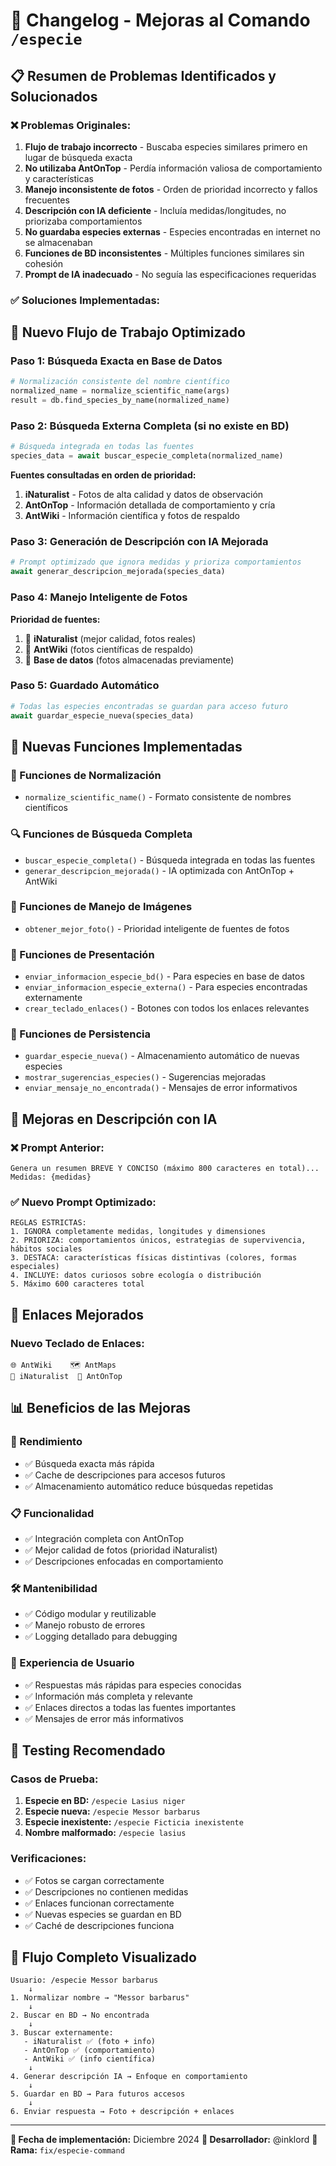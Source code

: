 # 🔧 Changelog - Mejoras al Comando `/especie`

## 📋 Resumen de Problemas Identificados y Solucionados

### ❌ **Problemas Originales:**

1. **Flujo de trabajo incorrecto** - Buscaba especies similares primero en lugar de búsqueda exacta
2. **No utilizaba AntOnTop** - Perdía información valiosa de comportamiento y características
3. **Manejo inconsistente de fotos** - Orden de prioridad incorrecto y fallos frecuentes
4. **Descripción con IA deficiente** - Incluía medidas/longitudes, no priorizaba comportamientos
5. **No guardaba especies externas** - Especies encontradas en internet no se almacenaban
6. **Funciones de BD inconsistentes** - Múltiples funciones similares sin cohesión
7. **Prompt de IA inadecuado** - No seguía las especificaciones requeridas

### ✅ **Soluciones Implementadas:**

## 🚀 **Nuevo Flujo de Trabajo Optimizado**

### **Paso 1: Búsqueda Exacta en Base de Datos**
```python
# Normalización consistente del nombre científico
normalized_name = normalize_scientific_name(args)
result = db.find_species_by_name(normalized_name)
```

### **Paso 2: Búsqueda Externa Completa (si no existe en BD)**
```python
# Búsqueda integrada en todas las fuentes
species_data = await buscar_especie_completa(normalized_name)
```

**Fuentes consultadas en orden de prioridad:**
1. **iNaturalist** - Fotos de alta calidad y datos de observación
2. **AntOnTop** - Información detallada de comportamiento y cría
3. **AntWiki** - Información científica y fotos de respaldo

### **Paso 3: Generación de Descripción con IA Mejorada**
```python
# Prompt optimizado que ignora medidas y prioriza comportamientos
await generar_descripcion_mejorada(species_data)
```

### **Paso 4: Manejo Inteligente de Fotos**
**Prioridad de fuentes:**
1. 🥇 **iNaturalist** (mejor calidad, fotos reales)
2. 🥈 **AntWiki** (fotos científicas de respaldo)
3. 🥉 **Base de datos** (fotos almacenadas previamente)

### **Paso 5: Guardado Automático**
```python
# Todas las especies encontradas se guardan para acceso futuro
await guardar_especie_nueva(species_data)
```

## 🔧 **Nuevas Funciones Implementadas**

### **📝 Funciones de Normalización**
- `normalize_scientific_name()` - Formato consistente de nombres científicos

### **🔍 Funciones de Búsqueda Completa**
- `buscar_especie_completa()` - Búsqueda integrada en todas las fuentes
- `generar_descripcion_mejorada()` - IA optimizada con AntOnTop + AntWiki

### **📸 Funciones de Manejo de Imágenes**
- `obtener_mejor_foto()` - Prioridad inteligente de fuentes de fotos

### **💬 Funciones de Presentación**
- `enviar_informacion_especie_bd()` - Para especies en base de datos
- `enviar_informacion_especie_externa()` - Para especies encontradas externamente
- `crear_teclado_enlaces()` - Botones con todos los enlaces relevantes

### **💾 Funciones de Persistencia**
- `guardar_especie_nueva()` - Almacenamiento automático de nuevas especies
- `mostrar_sugerencias_especies()` - Sugerencias mejoradas
- `enviar_mensaje_no_encontrada()` - Mensajes de error informativos

## 🤖 **Mejoras en Descripción con IA**

### **❌ Prompt Anterior:**
```
Genera un resumen BREVE Y CONCISO (máximo 800 caracteres en total)...
Medidas: {medidas}
```

### **✅ Nuevo Prompt Optimizado:**
```
REGLAS ESTRICTAS:
1. IGNORA completamente medidas, longitudes y dimensiones
2. PRIORIZA: comportamientos únicos, estrategias de supervivencia, hábitos sociales
3. DESTACA: características físicas distintivas (colores, formas especiales)
4. INCLUYE: datos curiosos sobre ecología o distribución
5. Máximo 600 caracteres total
```

## 🔗 **Enlaces Mejorados**

### **Nuevo Teclado de Enlaces:**
```
🌐 AntWiki    🗺️ AntMaps
📸 iNaturalist  🏪 AntOnTop
```

## 📊 **Beneficios de las Mejoras**

### **🚀 Rendimiento**
- ✅ Búsqueda exacta más rápida
- ✅ Cache de descripciones para accesos futuros
- ✅ Almacenamiento automático reduce búsquedas repetidas

### **📋 Funcionalidad**
- ✅ Integración completa con AntOnTop
- ✅ Mejor calidad de fotos (prioridad iNaturalist)
- ✅ Descripciones enfocadas en comportamiento

### **🛠️ Mantenibilidad**
- ✅ Código modular y reutilizable
- ✅ Manejo robusto de errores
- ✅ Logging detallado para debugging

### **👥 Experiencia de Usuario**
- ✅ Respuestas más rápidas para especies conocidas
- ✅ Información más completa y relevante
- ✅ Enlaces directos a todas las fuentes importantes
- ✅ Mensajes de error más informativos

## 🧪 **Testing Recomendado**

### **Casos de Prueba:**
1. **Especie en BD:** `/especie Lasius niger`
2. **Especie nueva:** `/especie Messor barbarus`
3. **Especie inexistente:** `/especie Ficticia inexistente`
4. **Nombre malformado:** `/especie lasius`

### **Verificaciones:**
- ✅ Fotos se cargan correctamente
- ✅ Descripciones no contienen medidas
- ✅ Enlaces funcionan correctamente
- ✅ Nuevas especies se guardan en BD
- ✅ Caché de descripciones funciona

## 🔄 **Flujo Completo Visualizado**

```
Usuario: /especie Messor barbarus
    ↓
1. Normalizar nombre → "Messor barbarus"
    ↓
2. Buscar en BD → No encontrada
    ↓
3. Buscar externamente:
   - iNaturalist ✅ (foto + info)
   - AntOnTop ✅ (comportamiento)
   - AntWiki ✅ (info científica)
    ↓
4. Generar descripción IA → Enfoque en comportamiento
    ↓
5. Guardar en BD → Para futuros accesos
    ↓
6. Enviar respuesta → Foto + descripción + enlaces
```

---

**📅 Fecha de implementación:** Diciembre 2024
**🔧 Desarrollador:** @inklord
**📁 Rama:** `fix/especie-command` 